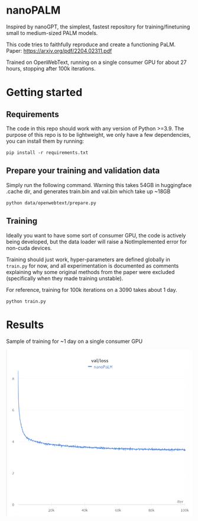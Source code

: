 # nanoPALM

Inspired by nanoGPT, the simplest, fastest repository for training/finetuning small to medium-sized PALM models. 

This code tries to faithfully reproduce and create a functioning PaLM. Paper: https://arxiv.org/pdf/2204.02311.pdf

Trained on OpenWebText, running on a single consumer GPU for about 27 hours, stopping after 100k iterations.

# Getting started

## Requirements

The code in this repo should work with any version of Python >=3.9. The purpose of this repo is to be lightweight, we only have a few dependencies, you can install them by running:

```
pip install -r requirements.txt
```

## Prepare your training and validation data 

Simply run the following command. Warning this takes 54GB in huggingface .cache dir, and generates train.bin and val.bin which take up ~18GB

```
python data/openwebtext/prepare.py
```

## Training

Ideally you want to have some sort of consumer GPU, the code is actively being developed, but the data loader will raise a NotImplemented error for non-cuda devices.

Training should just work, hyper-parameters are defined globally in `train.py` for now, and all experimentation is documented as comments explaining why some original methods from the paper were excluded (specifically when they made training unstable).

For reference, training for 100k iterations on a 3090 takes about 1 day.

```
python train.py
```

# Results

Sample of training for ~1 day on a single consumer GPU

<img src="./assets/val_loss.png">
